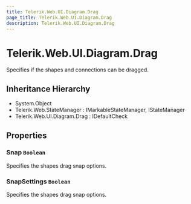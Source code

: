 ```yaml
---
title: Telerik.Web.UI.Diagram.Drag
page_title: Telerik.Web.UI.Diagram.Drag
description: Telerik.Web.UI.Diagram.Drag
---
```


# Telerik.Web.UI.Diagram.Drag

Specifies if the shapes and connections can be dragged.

## Inheritance Hierarchy

* System.Object
* Telerik.Web.StateManager : IMarkableStateManager, IStateManager
* Telerik.Web.UI.Diagram.Drag : IDefaultCheck

## Properties

###  Snap `Boolean`

Specifies the shapes drag snap options.

###  SnapSettings `Boolean`

Specifies the shapes drag snap options.


